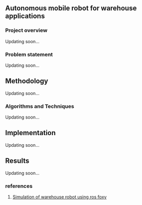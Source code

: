 ## Autonomous mobile robot for warehouse applications

### Project overview

Updating soon...

### Problem statement

Updating soon...

## Methodology

Updating soon...

### Algorithms and Techniques

Updating soon...

## Implementation

Updating soon...

## Results

Updating soon...

### references

1. [Simulation of warehouse robot using ros foxy](https://automaticaddison.com/how-to-simulate-a-robot-using-gazebo-and-ros-2/)